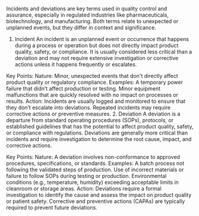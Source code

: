 Incidents and deviations are key terms used in quality control and assurance, especially in regulated industries like pharmaceuticals, biotechnology, and manufacturing. Both terms relate to unexpected or unplanned events, but they differ in context and significance.

1. Incident
An incident is an unplanned event or occurrence that happens during a process or operation but does not directly impact product quality, safety, or compliance. It is usually considered less critical than a deviation and may not require extensive investigation or corrective actions unless it happens frequently or escalates.

Key Points:
Nature: Minor, unexpected events that don't directly affect product quality or regulatory compliance.
Examples:
A temporary power failure that didn’t affect production or testing.
Minor equipment malfunctions that are quickly resolved with no impact on processes or results.
Action: Incidents are usually logged and monitored to ensure that they don’t escalate into deviations. Repeated incidents may require corrective actions or preventive measures.
2. Deviation
A deviation is a departure from standard operating procedures (SOPs), protocols, or established guidelines that has the potential to affect product quality, safety, or compliance with regulations. Deviations are generally more critical than incidents and require investigation to determine the root cause, impact, and corrective actions.

Key Points:
Nature: A deviation involves non-conformance to approved procedures, specifications, or standards.
Examples:
A batch process not following the validated steps of production.
Use of incorrect materials or failure to follow SOPs during testing or production.
Environmental conditions (e.g., temperature, humidity) exceeding acceptable limits in cleanroom or storage areas.
Action: Deviations require a formal investigation to identify the cause and assess the impact on product quality or patient safety. Corrective and preventive actions (CAPAs) are typically required to prevent future deviations.
